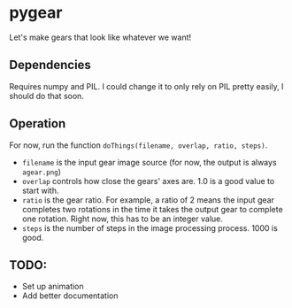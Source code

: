 # pygear

Let's make gears that look like whatever we want!

## Dependencies

Requires numpy and PIL. I could change it to only rely on PIL pretty easily, I should do that soon.

## Operation

For now, run the function `doThings(filename, overlap, ratio, steps)`.
* `filename` is the input gear image source (for now, the output is always `agear.png`)
* `overlap` controls how close the gears' axes are. 1.0 is a good value to start with.
* `ratio` is the gear ratio. For example, a ratio of 2 means the input gear completes two rotations in the time it takes the output gear to complete one rotation. Right now, this has to be an integer value.
* `steps` is the number of steps in the image processing process. 1000 is good.

## TODO:

* Set up animation
* Add better documentation